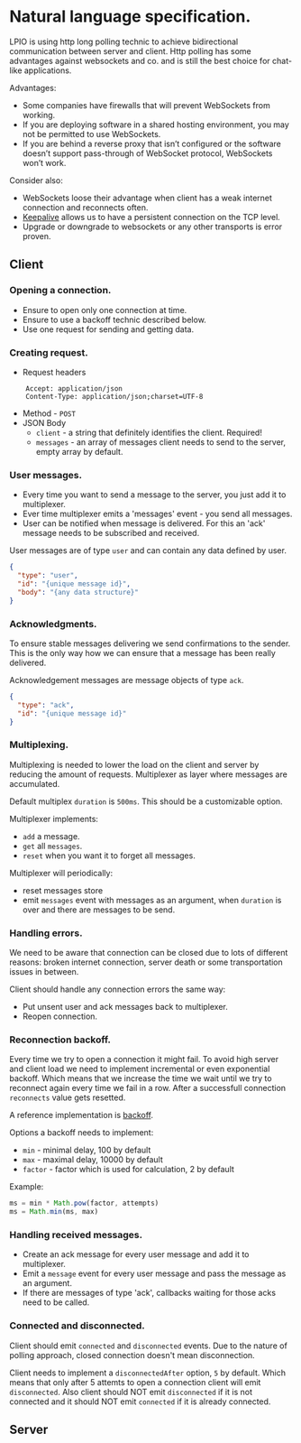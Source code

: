 # Natural language specification.

LPIO is using http long polling technic to achieve bidirectional communication between server and client. Http polling has some advantages against websockets and co. and is still the best choice for chat-like applications.

Advantages:
- Some companies have firewalls that will prevent WebSockets from working.
- If you are deploying software in a shared hosting environment, you may not be permitted to use WebSockets.
- If you are behind a reverse proxy that isn’t configured or the software doesn’t support pass-through of WebSocket protocol, WebSockets won’t work.

Consider also:
- WebSockets loose their advantage when client has a weak internet connection and reconnects often.
- [Keepalive](https://en.wikipedia.org/wiki/Keepalive) allows us to have a persistent connection on the TCP level.
- Upgrade or downgrade to websockets or any other transports is error proven.

## Client

### Opening a connection.

- Ensure to open only one connection at time.
- Ensure to use a backoff technic described below.
- Use one request for sending and getting data.

### Creating request.

- Request headers
```
    Accept: application/json
    Content-Type: application/json;charset=UTF-8
```
- Method - `POST`
- JSON Body
    - `client` - a string that definitely identifies the client. Required!
    - `messages` - an array of messages client needs to send to the server, empty array by default.

### User messages.

- Every time you want to send a message to the server, you just add it to multiplexer.
- Ever time multiplexer emits a 'messages' event - you send all messages.
- User can be notified when message is delivered. For this an 'ack' message needs to be subscribed and received.

User messages are of type `user` and can contain any data defined by user.

```json
{
  "type": "user",
  "id": "{unique message id}",
  "body": "{any data structure}"
}
```

### Acknowledgments.

To ensure stable messages delivering we send confirmations to the sender. This is the only way how we can ensure that a message has been really delivered.

Acknowledgement messages are message objects of type `ack`.

```json
{
  "type": "ack",
  "id": "{unique message id}"
}
```

### Multiplexing.

Multiplexing is needed to lower the load on the client and server by reducing the amount of requests. Multiplexer as layer where messages are accumulated.

Default multiplex `duration` is `500ms`. This should be a customizable option.

Multiplexer implements:
- `add` a message.
- `get` all `messages`.
- `reset` when you want it to forget all messages.

Multiplexer will periodically:
- reset messages store
- emit `messages` event with messages as an argument, when `duration` is over and there are messages to be send.

### Handling errors.

We need to be aware that connection can be closed due to lots of different reasons: broken internet connection, server death or some transportation issues in between.

Client should handle any connection errors the same way:

- Put unsent user and ack messages back to multiplexer.
- Reopen connection.

### Reconnection backoff.

Every time we try to open a connection it might fail. To avoid high server and client load we need to implement incremental or even exponential backoff. Which means that we increase the time we wait until we try to reconnect again every time we fail in a row. After a successfull connection `reconnects` value gets resetted.

A reference implementation is [backoff](https://github.com/mokesmokes/backo2).

Options a backoff needs to implement:
- `min` - minimal delay, 100 by default
- `max` - maximal delay, 10000 by default
- `factor` - factor which is used for calculation, 2 by default

Example:

```js
ms = min * Math.pow(factor, attempts)
ms = Math.min(ms, max)
```

### Handling received messages.

- Create an ack message for every user message and add it to multiplexer.
- Emit a `message` event for every user message and pass the message as an argument.
- If there are messages of type 'ack', callbacks waiting for those acks need to be called.

### Connected and disconnected.

Client should emit `connected` and `disconnected` events. Due to the nature of polling approach, closed connection doesn't mean disconnection.

Client needs to implement a `disconnectedAfter` option, `5` by default. Which means that only after 5 attemts to open a connection client will emit `disconnected`. Also client should NOT emit `disconnected` if it is not connected and it should NOT emit `connected` if it is already connected.

## Server